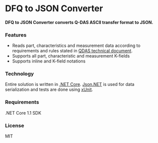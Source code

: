 # DFQ to JSON Converter
#### DFQ to JSON Converter converts Q-DAS ASCII transfer format to JSON. 

### Features
-	Reads part, characteristics and measurement data according to requirements and rules stated in [QDAS technical document](http://www.q-das.com/fileadmin/files2/dataformat/Q-DAS_ASCII-Transfer-Format_ENG_V12_ec.pdf). 
-	Supports all part, characteristic and measurement K-fields
-	Supports inline and K-field notations  

### Technology
Entire solution is written in [.NET Core](https://github.com/dotnet/core). [Json.NET](https://github.com/JamesNK/Newtonsoft.Json) is used for data serialization and tests are done using [xUnit](https://github.com/xunit/xunit).

### Requirements
.NET Core 1.1 SDK

### License
MIT
